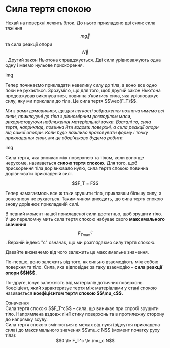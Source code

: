 # Сила тертя спокою

Нехай на поверхнi лежить блок. До нього прикладено двi сили: сила тяжiння $$m \vec{g}$$ та сила реакцiї опори $$\vec{N}$$. Другий закон Ньютона справджується. Двi сили урiвноважують одна одну i маємо нульове прискорення.

img

<p class="p3">Тепер починаємо прикладати невелику силу до тiла, а воно все одно поки не рухається. Зрозумiло, що для того, щоб другий закон Ньютона продовжував виконуватися, повинна з’явитися сила, яка урiвноважує силу, яку ми приклали до тiла. Це сила тертя $$\vec{F_Т}$$.</p>

<p class="p3"><i>Ми з вами домовилися, що для легкостi зображення позначатимемо всi сили, прикладенi до тiла з рiвномiрним розподiлом маси, використовуючи наближення
матерiальної точки. Взагалi то, сила тертя, наприклад, повинна йти вздовж поверхнi, а сила реакцiї опори вiд самої опопри. Коли буде важливо враховувати форму i точку прикладання сили, ми це обов’язково будемо робити.</i></p>

img

Сила тертя, яка виникає мiж поверхнею та тiлом, коли воно ще нерухоме, називається <span class="p1"><b>силою тертя спокою.</b></span> Для того, щоб прискорення тiла дорiвнювало нулю, сила тертя спокою повинна дорiвнювати прикладенiй силi.

<div align="center">$$F_Т = F$$</div>

<p class="p3">Тепер намагаємось все ж таки зрушити тiло, приклавши бiльшу силу, а воно знову не рухається. Таким чином виходить, що сила тертя спокою знову дорiвнює прикладенiй силi.</p>

В певний момент нашої прикладеної сили достатньо, щоб зрушити тiло. У цю переломну мить сила тертя спокою набуває свого <b>максимального значення</b> $$F_{T\max}^c$$. Верхнiй iндекс "с" означає, що ми розглядаємо силу тертя спокою.

<p class="p3">Давайте визначемо вiд чого залежить це максимальне значення.</p>

<p class="p3">По-перше, воно залежить вiд того, як сильно взаємодiють мiж собою поверхня та тiло. Сила, яка вiдповiдає за таку взаємодiю – <span class="p1"><b>сила реакцiї опори $$N$$.</b></span></p>

<div class="space"><p class="p3">По-друге, iснує залежнiсть вiд матерiалiв дотичних поверхонь. Коефiцiєнт, який характеризує тертя мiж матерiалами у станi спокою називається <span class="p1"><b>коефiцiєнтом тертя спокою $$\mu_c$$.</b></span></p></div>

<div class="eoz-wrap">
<span class="eoz">Означення</span>
<div class="eoz-text">
<div class="space">Сила тертя спокою $$F_T^c$$ – сила, що виникає при спробi зрушити тiло. Напрямлена вздовж лiнiї стику поверхонь та в протилежну сторону до напрямку зсуву.</div>

<div class="space">Сила тертя спокою змiнюється в межах вiд нуля (вiдсутня прикладена сила) до максимального значення $$\mu_c N$$ (момент початку руху тiла):</div>

<div align="center">$$0 \le F_T^c \le \mu_c N$$</div>
</div>
</div>